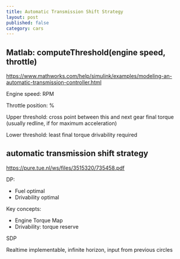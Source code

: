 ```yaml
---
title: Automatic Transmission Shift Strategy
layout: post
published: false
category: cars
---
```


## Matlab: computeThreshold(engine speed, throttle)

https://www.mathworks.com/help/simulink/examples/modeling-an-automatic-transmission-controller.html

Engine speed: RPM

Throttle position: %

Upper threshold: cross point between this and next gear final torque (usually redline, if for maximum acceleration)

Lower threshold: least final torque drivability required 

## automatic transmission shift strategy

https://pure.tue.nl/ws/files/3515320/735458.pdf

DP:

- Fuel optimal
- Drivability optimal

Key concepts:

- Engine Torque Map
- Drivability: torque reserve

SDP

Realtime implementable, infinite horizon, input from previous circles
